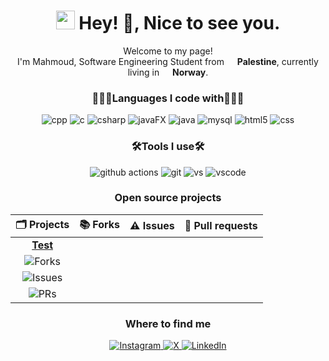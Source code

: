 <h1 align="center">
  <img src="https://emojis.slackmojis.com/emojis/images/1531849430/4246/blob-sunglasses.gif?1531849430" width="30" />
  Hey! 👋, Nice to see you.
</h1>

<p align="center">
  Welcome to my page! <br/>
  I'm Mahmoud, Software Engineering Student from
  <img src="https://cdn-icons-png.flaticon.com/512/168/168097.png" width="13"/> <b>Palestine</b>,
  currently living in
  <img src="https://cdn-icons-png.flaticon.com/512/168/168091.png" width="13"/> <b>Norway</b>.
</p>

<h3 align="center">👨🏻‍💻Languages I code with👨🏻‍💻</h3>

<p align="center">
  <img alt="cpp" src="https://img.shields.io/badge/-C++-00599C?logo=c%2B%2B&logoColor=white&style=for-the-badge" />
  <img alt="c" src="https://img.shields.io/badge/c-%2300599C.svg?style=for-the-badge&logo=c&logoColor=white" />
  <img alt="csharp" src="https://img.shields.io/badge/-C%23-239120?style=for-the-badge&logo=csharp&logoColor=white" />
  <img alt="javaFX" src="https://img.shields.io/badge/-%F0%9F%8E%A8%20JavaFX%20-E34F26?style=for-the-badge" />
  <img alt="java" src="https://img.shields.io/badge/-Java-E34F26?logo=coffeescript&logoColor=white&style=for-the-badge" />
  <img alt="mysql" src="https://img.shields.io/badge/-MySQL-4479A1?logo=mysql&logoColor=white&style=for-the-badge" />
  <img alt="html5" src="https://img.shields.io/badge/-HTML5-E34F26?logo=html5&logoColor=white&style=for-the-badge" />
  <img alt="css" src="https://img.shields.io/badge/-CSS3-1572B6?logo=css3&logoColor=white&style=for-the-badge" />
</p>

<h3 align="center">🛠️Tools I use🛠️</h3>

<p align="center">
  <img alt="github actions" src="https://img.shields.io/badge/-GitHub%20Actions-2088FF?logo=githubactions&logoColor=white&style=for-the-badge" />
  <img alt="git" src="https://img.shields.io/badge/-Git-F05032?logo=git&logoColor=white&style=for-the-badge" />
  <img alt="vs" src="https://img.shields.io/badge/-Visual%20Studio-5C2D91?logo=visualstudio&logoColor=white&style=for-the-badge" />
  <img alt="vscode" src="https://img.shields.io/badge/-Visual%20Studio%20Code-007ACC?logo=visualstudiocode&logoColor=white&style=for-the-badge" />
</p>

<h3 align="center">Open source projects</h3>

<!-- Centered markdown table: the :---: makes each column centered -->
<p align="center">

  | 🗂️ Projects | 📚 Forks | ⚠️ Issues | 🧲 Pull requests |
  |:-----------:|:--------:|:---------:|:----------------:|
  | **[Test](https://github.com/intelicer)** 
  | ![Forks](https://img.shields.io/github/forks/thmsgbrt/react-simple-pull-to-refresh?style=flat-square&labelColor=343b41) 
  | ![Issues](https://img.shields.io/github/issues/thmsgbrt/react-simple-pull-to-refresh?style=flat-square&labelColor=343b41) 
  | ![PRs](https://img.shields.io/github/issues-pr/thmsgbrt/react-simple-pull-to-refresh?style=flat-square&labelColor=343b41) |

</p>

<h3 align="center">Where to find me</h3>

<p align="center">
  <a href="https://www.instagram.com" target="_blank">
    <img alt="Instagram" src="https://img.shields.io/badge/-Instagram-E4405F?logo=instagram&logoColor=white&style=for-the-badge" />
  </a>
  <a href="https://twitter.com/Intelicer" target="_blank">
    <img alt="X" src="https://img.shields.io/badge/-X-000000?logo=x&logoColor=white&style=for-the-badge" />
  </a>
  <a href="https://www.linkedin.com/" target="_blank">
    <img alt="LinkedIn" src="https://img.shields.io/badge/-LinkedIn-0A66C2?logo=linkedin&logoColor=white&style=for-the-badge" />
  </a>
</p>
